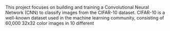 This project focuses on building and training a Convolutional Neural Network (CNN) to classify images from the
CIFAR-10 dataset. CIFAR-10 is a well-known dataset used in the machine learning community, consisting of 60,000
32x32 color images in 10 different
